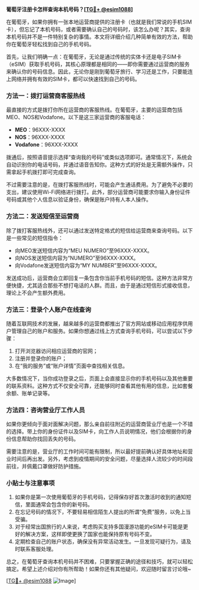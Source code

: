 **葡萄牙注册卡怎样查询本机号码？[[TG💪+ @esim1088](https://t.me/s/esim1088)]**

在葡萄牙，如果你拥有一张本地运营商提供的注册卡（也就是我们常说的手机SIM卡），但忘记了本机号码，或者需要确认自己的号码时，该怎么办呢？其实，查询本机号码并不是一件特别复杂的事情。本文将详细介绍几种简单有效的方法，帮助你在葡萄牙轻松找到自己的手机号码。

首先，让我们明确一点：在葡萄牙，无论是通过传统的实体卡还是电子SIM卡（eSIM）获取手机号码，其核心原理都是相同的——即你需要通过运营商的服务来确认你的号码信息。因此，无论你是刚到葡萄牙旅行、学习还是工作，只要能连上网络并拥有有效的SIM卡，都可以快速找到自己的号码。

### 方法一：拨打运营商客服热线

最直接的方式是拨打你所在运营商的客服热线。在葡萄牙，主要的运营商包括MEO、NOS和Vodafone。以下是这三家运营商的客服电话：

- **MEO**：96XXX-XXXX
- **NOS**：96XXX-XXXX
- **Vodafone**：96XXX-XXXX

拨通后，按照语音提示选择“查询我的号码”或类似选项即可。通常情况下，系统会自动识别你的电话号码，并通过语音告知你。这种方式的好处是无需额外操作，只需拿起手机拨打即可完成查询。

不过需要注意的是，在拨打客服热线时，可能会产生通话费用。为了避免不必要的支出，建议使用Wi-Fi网络进行拨打。此外，部分运营商可能要求你输入身份证件号码或其他个人信息以验证身份，确保是账户持有人本人操作。

### 方法二：发送短信至运营商

除了拨打客服热线外，还可以通过发送特定格式的短信给运营商来查询号码。以下是一些常见的短信指令：

- 向MEO发送短信内容为“MEU NUMERO”至96XXX-XXXX。
- 向NOS发送短信内容为“NUMERO”至96XXX-XXXX。
- 向Vodafone发送短信内容为“MY NUMBER”至96XXX-XXXX。

发送成功后，运营商会立即回复一条包含你当前手机号码的短信。这种方法非常方便快捷，尤其适合那些不想打电话的人群。而且，由于是通过短信形式接收信息，理论上不会产生额外费用。

### 方法三：登录个人账户在线查询

随着互联网技术的发展，越来越多的运营商都推出了官方网站或移动应用程序供用户管理自己的账户和服务。如果你想通过线上方式查询手机号码，可以尝试以下步骤：

1. 打开浏览器访问相应运营商的官网；
2. 注册并登录你的账户；
3. 在“我的服务”或“账户详情”页面中查找相关信息。

大多数情况下，当你成功登录之后，页面上会直接显示你的手机号码以及其他重要的联系资料。这种方式不仅安全可靠，还能够同时查看其他有用的信息，比如套餐余额、账单记录等。

### 方法四：咨询营业厅工作人员

如果你更倾向于面对面解决问题，那么亲自前往附近的运营商营业厅也是一个不错的选择。带上你的身份证件以及SIM卡，向工作人员说明情况，他们会根据你的身份信息帮助你找回丢失的号码。

需要注意的是，营业厅的工作时间可能有限制，所以最好提前确认好具体地址和营业时间后再出发。另外，考虑到疫情期间的安全问题，尽量选择人流较少的时间段前往，并佩戴口罩做好防护措施。

### 小贴士与注意事项

1. 如果你是第一次使用葡萄牙的手机号码，记得保存好首次激活时收到的通知短信，里面通常会包含你的新号码。
2. 在忘记号码的情况下，不要轻易相信陌生人提出的所谓“免费”服务，以免上当受骗。
3. 对于经常出国旅行的人来说，考虑购买支持多国漫游功能的eSIM卡可能是更好的解决方案，这样即使更换了国家也能保持原有号码不变。
4. 定期检查自己的账户状态，确保没有异常活动发生。一旦发现可疑行为，请及时联系客服处理。

总之，在葡萄牙查询本机号码并不困难，只要掌握正确的途径和技巧，就可以轻松搞定。希望上述介绍对你有所帮助！如果你还有其他疑问，欢迎随时留言讨论哦~

[[TG💪+ @esim1088](https://t.me/s/esim1088) ![Image](https://i.postimg.cc/4NQfJmqS/Snipaste-2025-05-13-00-14-12.png)]